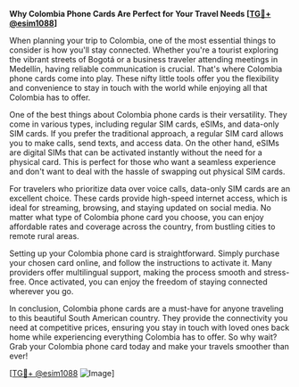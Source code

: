 **Why Colombia Phone Cards Are Perfect for Your Travel Needs [[TG💪+ @esim1088](https://t.me/s/esim1088)]**

When planning your trip to Colombia, one of the most essential things to consider is how you'll stay connected. Whether you're a tourist exploring the vibrant streets of Bogotá or a business traveler attending meetings in Medellín, having reliable communication is crucial. That's where Colombia phone cards come into play. These nifty little tools offer you the flexibility and convenience to stay in touch with the world while enjoying all that Colombia has to offer.

One of the best things about Colombia phone cards is their versatility. They come in various types, including regular SIM cards, eSIMs, and data-only SIM cards. If you prefer the traditional approach, a regular SIM card allows you to make calls, send texts, and access data. On the other hand, eSIMs are digital SIMs that can be activated instantly without the need for a physical card. This is perfect for those who want a seamless experience and don't want to deal with the hassle of swapping out physical SIM cards.

For travelers who prioritize data over voice calls, data-only SIM cards are an excellent choice. These cards provide high-speed internet access, which is ideal for streaming, browsing, and staying updated on social media. No matter what type of Colombia phone card you choose, you can enjoy affordable rates and coverage across the country, from bustling cities to remote rural areas.

Setting up your Colombia phone card is straightforward. Simply purchase your chosen card online, and follow the instructions to activate it. Many providers offer multilingual support, making the process smooth and stress-free. Once activated, you can enjoy the freedom of staying connected wherever you go.

In conclusion, Colombia phone cards are a must-have for anyone traveling to this beautiful South American country. They provide the connectivity you need at competitive prices, ensuring you stay in touch with loved ones back home while experiencing everything Colombia has to offer. So why wait? Grab your Colombia phone card today and make your travels smoother than ever! 

[[TG💪+ @esim1088](https://t.me/s/esim1088) ![Image](https://i.postimg.cc/Y0z9fWf4/image.png)]
